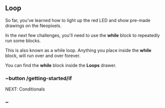 ## Loop

So far, you've learned how to light up the red LED and show pre-made drawings on the Neopixels.

In the next few challenges, you'll need to use the **while** block to repeatedly run some blocks. 

This is also known as a while loop.
Anything you place inside the **while** block, will run over and over forever.

You can find the **while** block inside the **Loops** drawer.

### ~button /getting-started/if
NEXT: Conditionals
### ~
